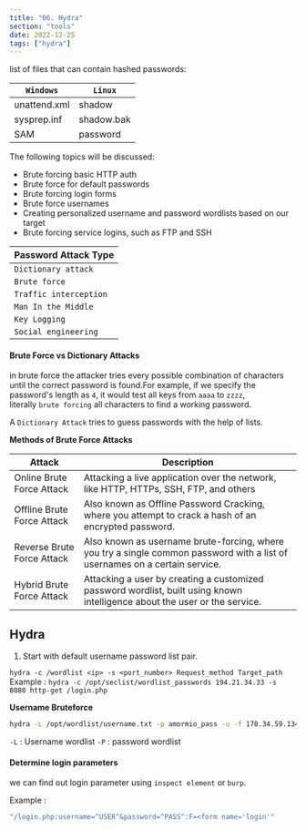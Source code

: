 ```yaml
---
title: "06. Hydra"
section: "tools"
date: 2022-12-25
tags: ["hydra"]
---
```


list of files that can contain hashed passwords:

| **`Windows`** | **`Linux`** |
| ------------- | ----------- |
| unattend.xml  | shadow      |
| sysprep.inf   | shadow.bak  |
| SAM           | password    |

The following topics will be discussed:

- Brute forcing basic HTTP auth
- Brute force for default passwords
- Brute forcing login forms
- Brute force usernames
- Creating personalized username and password wordlists based on our target
- Brute forcing service logins, such as FTP and SSH

| **Password Attack Type** |
| ------------------------ |
| `Dictionary attack`      |
| `Brute force`            |
| `Traffic interception`   |
| `Man In the Middle`      |
| `Key Logging`            |
| `Social engineering`     |

#### Brute Force vs Dictionary Attacks

in brute force the attacker tries every possible combination of characters until the correct password is found.For example, if we specify the password's length as `4`, it would test all keys from `aaaa` to `zzzz`, literally `brute forcing` all characters to find a working password.

A `Dictionary Attack` tries to guess passwords with the help of lists.

**Methods of Brute Force Attacks** 

|**Attack**|**Description**|
|---|---|
|Online Brute Force Attack|Attacking a live application over the network, like HTTP, HTTPs, SSH, FTP, and others|
|Offline Brute Force Attack|Also known as Offline Password Cracking, where you attempt to crack a hash of an encrypted password.|
|Reverse Brute Force Attack|Also known as username brute-forcing, where you try a single common password with a list of usernames on a certain service.|
|Hybrid Brute Force Attack|Attacking a user by creating a customized password wordlist, built using known intelligence about the user or the service.|

## Hydra

1. Start with default username password list pair.

`hydra -c /wordlist <ip> -s <port_number> Request_method Target_path`
Example : `hydra -c /opt/seclist/wordlist_passwords 194.21.34.33 -s 8080 http-get /login.php`

**Username Bruteforce**

```bash
hydra -L /opt/wordlist/username.txt -p amormio_pass -u -f 178.34.59.134 -s 8080 http-get /
```

`-L` : Username wordlist
`-P` : password wordlist


#### Determine login parameters

we can find out login parameter using `inspect element` or `burp`.

Example :

```bash
"/login.php:username=^USER^&password=^PASS^:F=<form name='login'"
```

